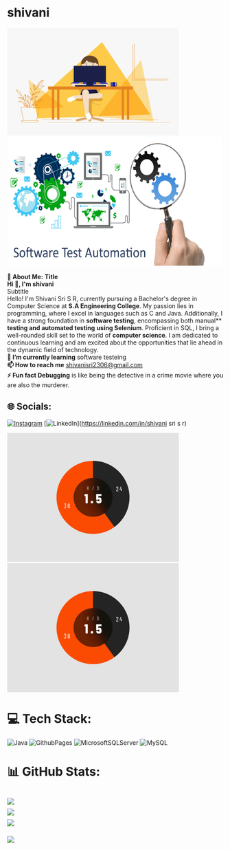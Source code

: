 # shivani
<img src="vv.gif" alt="My Project Logo" width="400" height="250">           <img src="soft-ware-testing.gif" alt="My Project Logo" width="500" height="300"> 


**💫 About Me:**
**Title**<br>**Hi 👋, I'm  shivani**<br>Subtitle<br>Hello! I'm Shivani Sri S R, currently pursuing a Bachelor's degree in Computer Science at **S.A Engineering College**. My passion lies in programming, where I excel in languages such as C and Java. Additionally, I have a strong foundation in **software testing**, encompassing both manual** **testing and automated testing** **using Selenium**. Proficient in SQL, I bring a well-rounded skill set to the world of **computer science**. I am dedicated to continuous learning and am excited about the opportunities that lie ahead in the dynamic field of technology.<br>**🌱 I’m currently learning**   software testeing<br>**📫 How to reach me**  shivanisri2306@gmail.com<br>**⚡ Fun fact Debugging** is like being the detective in a crime movie where you are also the murderer.


## 🌐 Socials:
[![Instagram](https://img.shields.io/badge/Instagram-%23E4405F.svg?logo=Instagram&logoColor=white)](https://instagram.com/srishivani23sr) [![LinkedIn](https://img.shields.io/badge/LinkedIn-%230077B5.svg?logo=linkedin&logoColor=white)](https://linkedin.com/in/shivani sri s r) 

<img src="ss.gif" alt="My Project Logo" width="400" height="300"> <img src="ss.gif" alt="My Project Logo" width="400" height="300"> 

# 💻 Tech Stack:
![Java](https://img.shields.io/badge/java-%23ED8B00.svg?style=for-the-badge&logo=openjdk&logoColor=white) ![GithubPages](https://img.shields.io/badge/github%20pages-121013?style=for-the-badge&logo=github&logoColor=white) ![MicrosoftSQLServer](https://img.shields.io/badge/Microsoft%20SQL%20Server-CC2927?style=for-the-badge&logo=microsoft%20sql%20server&logoColor=white) ![MySQL](https://img.shields.io/badge/mysql-%2300000f.svg?style=for-the-badge&logo=mysql&logoColor=white)
# 📊 GitHub Stats:
![](https://github-readme-stats.vercel.app/api?username=shivani&theme=dark&hide_border=false&include_all_commits=false&count_private=false)<br/>
![](https://github-readme-streak-stats.herokuapp.com/?user=shivani&theme=dark&hide_border=false)<br/>
![](https://github-readme-stats.vercel.app/api/top-langs/?username=shivani&theme=dark&hide_border=false&include_all_commits=false&count_private=false&layout=compact)
---
[![](https://visitcount.itsvg.in/api?id=shivani&icon=0&color=0)](https://visitcount.itsvg.in)

<!-- Proudly created with GPRM ( https://gprm.itsvg.in ) -->
